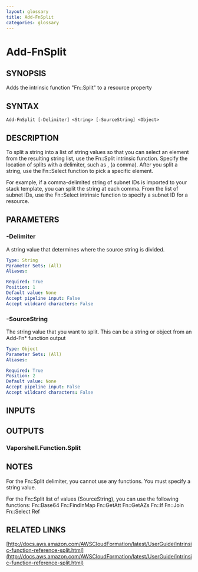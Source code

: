 ```yaml
---
layout: glossary
title: Add-FnSplit
categories: glossary
---
```


# Add-FnSplit

## SYNOPSIS
Adds the intrinsic function "Fn::Split" to a resource property

## SYNTAX

```
Add-FnSplit [-Delimiter] <String> [-SourceString] <Object>
```

## DESCRIPTION
To split a string into a list of string values so that you can select an element from the resulting string list, use the Fn::Split intrinsic function.
Specify the location of splits with a delimiter, such as , (a comma).
After you split a string, use the Fn::Select function to pick a specific element.

For example, if a comma-delimited string of subnet IDs is imported to your stack template, you can split the string at each comma.
From the list of subnet IDs, use the Fn::Select intrinsic function to specify a subnet ID for a resource.

## PARAMETERS

### -Delimiter
A string value that determines where the source string is divided.

```yaml
Type: String
Parameter Sets: (All)
Aliases: 

Required: True
Position: 1
Default value: None
Accept pipeline input: False
Accept wildcard characters: False
```

### -SourceString
The string value that you want to split.
This can be a string or object from an Add-Fn* function output

```yaml
Type: Object
Parameter Sets: (All)
Aliases: 

Required: True
Position: 2
Default value: None
Accept pipeline input: False
Accept wildcard characters: False
```

## INPUTS

## OUTPUTS

### Vaporshell.Function.Split

## NOTES
For the Fn::Split delimiter, you cannot use any functions.
You must specify a string value.

For the Fn::Split list of values (SourceString), you can use the following functions:
    Fn::Base64
    Fn::FindInMap
    Fn::GetAtt
    Fn::GetAZs
    Fn::If
    Fn::Join
    Fn::Select
    Ref

## RELATED LINKS

[http://docs.aws.amazon.com/AWSCloudFormation/latest/UserGuide/intrinsic-function-reference-split.html](http://docs.aws.amazon.com/AWSCloudFormation/latest/UserGuide/intrinsic-function-reference-split.html)

